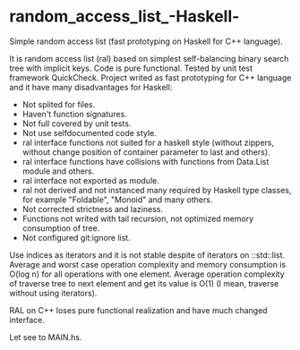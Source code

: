 random_access_list_-Haskell-
============================

Simple random access list (fast prototyping on Haskell for C++ language).

  It is random access list (ral) based on simplest self-balancing binary
  search tree with implicit keys.
  Code is pure functional.
  Tested by unit test framework QuickCheck.
  Project writed as fast prototyping for C++ language
  and it have many disadvantages for Haskell:
  * Not splited for files.
  * Haven't function signatures.
  * Not full covered by unit tests.
  * Not use selfdocumented code style.
  * ral interface functions not suited for a haskell style (without zippers, without change position of container parameter to last and others).
  * ral interface functions have collisions with functions from Data.List module and others.
  * ral interface not exported as module.
  * ral not derived and not instanced many required by Haskell type classes, for example "Foldable", "Monoid" and many others.
  * Not corrected strictness and laziness.
  * Functions not writed with tail recursion, not optimized memory consumption of tree.
  * Not configured git:ignore list.


Use indices as iterators and it is not stable despite of iterators on ::std::list<T>.
Average and worst case operation complexity and memory consumption is O(log n) for all operations with one element.
Average operation complexity of traverse tree to next element and get its value is O(1) (I mean, traverse without using iterators).

RAL on C++ loses pure functional realization and have much changed interface.

Let see to MAIN.hs.
